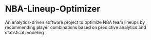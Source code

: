# NBA-Lineup-Optimizer
An analytics-driven software project to optimize NBA team lineups by recommending player combinations based on predictive analytics and statistical modeling

